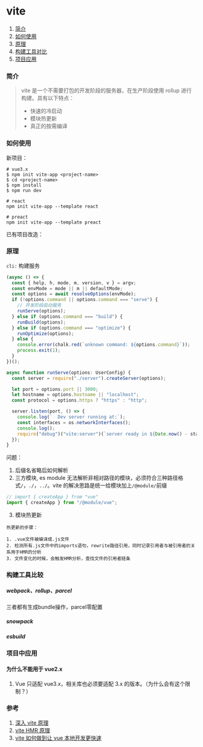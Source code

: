 # vite

1. [简介](###简介)
2. [如何使用](###如何使用)
3. [原理](###原理)
4. [构建工具对比](###构建工具对比)
5. [项目应用](###项目应用)

### 简介

> vite 是一个不需要打包的开发阶段的服务器，在生产阶段使用 rollup 进行构建。具有以下特点：
>
> - 快速的冷启动
> - 模块热更新
> - 真正的按需编译

### 如何使用

新项目：

```shell
# vue3.x
$ npm init vite-app <project-name>
$ cd <project-name>
$ npm install
$ npm run dev

# react
npm init vite-app --template react

# preact
npm init vite-app --template preact
```

已有项目改造：

### 原理

`cli:`
构建服务

```ts
(async () => {
  const { help, h, mode, m, version, v } = argv;
  const envMode = mode || m || defaultMode;
  const options = await resolveOptions(envMode);
  if (!options.command || options.command === "serve") {
    // 开发阶段启动服务
    runServe(options);
  } else if (options.command === "build") {
    runBuild(options);
  } else if (options.command === "optimize") {
    runOptimize(options);
  } else {
    console.error(chalk.red(`unknown command: ${options.command}`));
    process.exit(1);
  }
})();

async function runServe(options: UserConfig) {
  const server = require("./server").createServer(options);

  let port = options.port || 3000;
  let hostname = options.hostname || "localhost";
  const protocol = options.https ? "https" : "http";

  server.listen(port, () => {
    console.log(`  Dev server running at:`);
    const interfaces = os.networkInterfaces();
    console.log();
    require("debug")("vite:server")(`server ready in ${Date.now() - start}ms.`);
  });
}
```

问题：

1. 后缀名省略后如何解析
2. 三方模块, es module 无法解析非相对路径的模块，必须符合三种路径格式`/`，`./`，`../`。vite 的解决思路是统一给模块加上`/@module/`前缀

```js
// import { createApp } from "vue"
import { createApp } from "/@module/vue";
```

3. 模块热更新

`热更新的步骤：`

```shell
1. .vue文件被编译成.js文件
2. 检测所有.js文件中的imports语句，rewrite路径引用，同时记录引用者与被引用者的关系用于HMR的分析
3. 文件变化的时候，会触发HMR分析，查找文件的引用者链条
```

### 构建工具比较
##### webpack、rollup、parcel
三者都有生成bundle操作，parcel零配置
##### snowpack

##### esbuild


### 项目中应用

#### 为什么不能用于 vue2.x

1. Vue 只适配 vue3.x，相关库也必须要适配 3.x 的版本。（为什么会有这个限制？）

### 参考

1. [深入 vite 原理](https://www.tuicool.com/articles/EFJvEjf)
2. [vite HMR 原理](https://juejin.im/post/5f0b419ff265da22bf12be56)
3. [vite 如何做到让 vue 本地开发更快速](https://developer.aliyun.com/article/761551)
